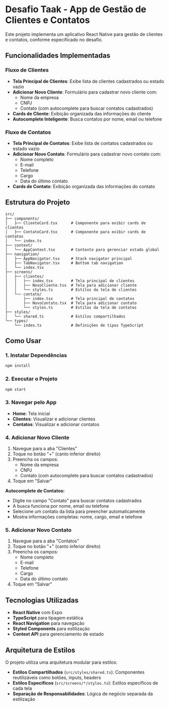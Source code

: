 # Desafio Taak - App de Gestão de Clientes e Contatos

Este projeto implementa um aplicativo React Native para gestão de clientes e contatos, conforme especificado no desafio.

## Funcionalidades Implementadas

### Fluxo de Clientes
- **Tela Principal de Clientes**: Exibe lista de clientes cadastrados ou estado vazio
- **Adicionar Novo Cliente**: Formulário para cadastrar novo cliente com:
  - Nome da empresa
  - CNPJ
  - Contato (com autocomplete para buscar contatos cadastrados)
- **Cards de Cliente**: Exibição organizada das informações do cliente
- **Autocomplete Inteligente**: Busca contatos por nome, email ou telefone

### Fluxo de Contatos
- **Tela Principal de Contatos**: Exibe lista de contatos cadastrados ou estado vazio
- **Adicionar Novo Contato**: Formulário para cadastrar novo contato com:
  - Nome completo
  - E-mail
  - Telefone
  - Cargo
  - Data do último contato
- **Cards de Contato**: Exibição organizada das informações do contato

## Estrutura do Projeto

```
src/
├── components/
│   ├── ClienteCard.tsx      # Componente para exibir cards de clientes
│   ├── ContatoCard.tsx      # Componente para exibir cards de contatos
│   └── index.ts
├── context/
│   └── AppContext.tsx       # Contexto para gerenciar estado global
├── navigation/
│   ├── AppNavigator.tsx     # Stack navigator principal
│   ├── TabNavigator.tsx     # Bottom tab navigation
│   └── index.tsx
├── screens/
│   ├── clientes/
│   │   ├── index.tsx        # Tela principal de clientes
│   │   ├── NovoCliente.tsx  # Tela para adicionar cliente
│   │   └── styles.ts        # Estilos da tela de clientes
│   └── contato/
│       ├── index.tsx        # Tela principal de contatos
│       ├── NovoContato.tsx  # Tela para adicionar contato
│       └── styles.ts        # Estilos da tela de contatos
├── styles/
│   └── shared.ts            # Estilos compartilhados
└── types/
    └── index.ts             # Definições de tipos TypeScript
```

## Como Usar

### 1. Instalar Dependências
```bash
npm install
```

### 2. Executar o Projeto
```bash
npm start
```

### 3. Navegar pelo App
- **Home**: Tela inicial
- **Clientes**: Visualizar e adicionar clientes
- **Contatos**: Visualizar e adicionar contatos

### 4. Adicionar Novo Cliente
1. Navegue para a aba "Clientes"
2. Toque no botão "+" (canto inferior direito)
3. Preencha os campos:
   - Nome da empresa
   - CNPJ
   - Contato (com autocomplete para buscar contatos cadastrados)
4. Toque em "Salvar"

**Autocomplete de Contatos:**
- Digite no campo "Contato" para buscar contatos cadastrados
- A busca funciona por nome, email ou telefone
- Selecione um contato da lista para preencher automaticamente
- Mostra informações completas: nome, cargo, email e telefone

### 5. Adicionar Novo Contato
1. Navegue para a aba "Contatos"
2. Toque no botão "+" (canto inferior direito)
3. Preencha os campos:
   - Nome completo
   - E-mail
   - Telefone
   - Cargo
   - Data do último contato
4. Toque em "Salvar"

## Tecnologias Utilizadas

- **React Native** com Expo
- **TypeScript** para tipagem estática
- **React Navigation** para navegação
- **Styled Components** para estilização
- **Context API** para gerenciamento de estado

## Arquitetura de Estilos

O projeto utiliza uma arquitetura modular para estilos:

- **Estilos Compartilhados** (`src/styles/shared.ts`): Componentes reutilizáveis como botões, inputs, headers
- **Estilos Específicos** (`src/screens/*/styles.ts`): Estilos específicos de cada tela
- **Separação de Responsabilidades**: Lógica de negócio separada da estilização
